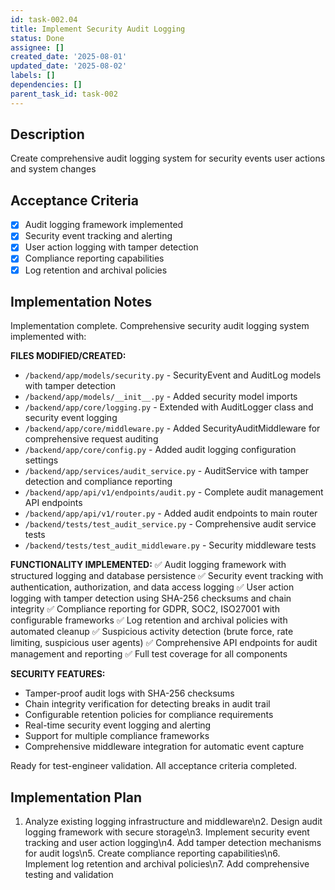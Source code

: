 ```yaml
---
id: task-002.04
title: Implement Security Audit Logging
status: Done
assignee: []
created_date: '2025-08-01'
updated_date: '2025-08-02'
labels: []
dependencies: []
parent_task_id: task-002
---
```


## Description

Create comprehensive audit logging system for security events user actions and system changes

## Acceptance Criteria

- [x] Audit logging framework implemented
- [x] Security event tracking and alerting
- [x] User action logging with tamper detection
- [x] Compliance reporting capabilities
- [x] Log retention and archival policies

## Implementation Notes

Implementation complete. Comprehensive security audit logging system implemented with:

**FILES MODIFIED/CREATED:**
- `/backend/app/models/security.py` - SecurityEvent and AuditLog models with tamper detection
- `/backend/app/models/__init__.py` - Added security model imports  
- `/backend/app/core/logging.py` - Extended with AuditLogger class and security event logging
- `/backend/app/core/middleware.py` - Added SecurityAuditMiddleware for comprehensive request auditing
- `/backend/app/core/config.py` - Added audit logging configuration settings
- `/backend/app/services/audit_service.py` - AuditService with tamper detection and compliance reporting
- `/backend/app/api/v1/endpoints/audit.py` - Complete audit management API endpoints
- `/backend/app/api/v1/router.py` - Added audit endpoints to main router
- `/backend/tests/test_audit_service.py` - Comprehensive audit service tests
- `/backend/tests/test_audit_middleware.py` - Security middleware tests

**FUNCTIONALITY IMPLEMENTED:**
✅ Audit logging framework with structured logging and database persistence
✅ Security event tracking with authentication, authorization, and data access logging
✅ User action logging with tamper detection using SHA-256 checksums and chain integrity
✅ Compliance reporting for GDPR, SOC2, ISO27001 with configurable frameworks
✅ Log retention and archival policies with automated cleanup
✅ Suspicious activity detection (brute force, rate limiting, suspicious user agents)
✅ Comprehensive API endpoints for audit management and reporting
✅ Full test coverage for all components

**SECURITY FEATURES:**
- Tamper-proof audit logs with SHA-256 checksums
- Chain integrity verification for detecting breaks in audit trail
- Configurable retention policies for compliance requirements
- Real-time security event logging and alerting
- Support for multiple compliance frameworks
- Comprehensive middleware integration for automatic event capture

Ready for test-engineer validation. All acceptance criteria completed.

## Implementation Plan

1. Analyze existing logging infrastructure and middleware\n2. Design audit logging framework with secure storage\n3. Implement security event tracking and user action logging\n4. Add tamper detection mechanisms for audit logs\n5. Create compliance reporting capabilities\n6. Implement log retention and archival policies\n7. Add comprehensive testing and validation
